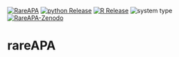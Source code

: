 [![RareAPA](https://img.shields.io/badge/release-v2.1-brightgreen)](https://github.com/Xu-Dong/rareAPA/releases/tag/v2.1)
[![python Release](https://img.shields.io/badge/python-3.8-brightgreen)](https://www.python.org/downloads/)
[![R Release](https://img.shields.io/badge/R-4.3.2-blue)](https://cran.r-project.org/)
![system type](https://img.shields.io/badge/GNU-Linux-brightgreen)
[![RareAPA-Zenodo](https://img.shields.io/badge/Zenodo-blue)](https://doi.org/10.5281/zenodo.10576649)

# rareAPA
